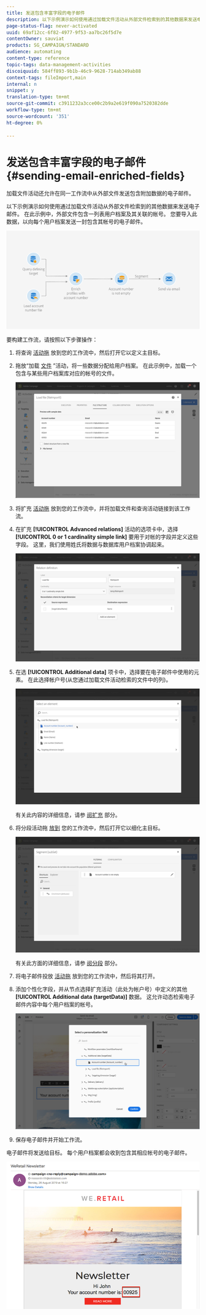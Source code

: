 ```yaml
---
title: 发送包含丰富字段的电子邮件
description: 以下示例演示如何使用通过加载文件活动从外部文件检索到的其他数据来发送电子邮件。
page-status-flag: never-activated
uuid: 69af12cc-6f82-4977-9f53-aa7bc26f5d7e
contentOwner: sauviat
products: SG_CAMPAIGN/STANDARD
audience: automating
content-type: reference
topic-tags: data-management-activities
discoiquuid: 584ff893-9b1b-46c9-9628-714ab349ab88
context-tags: fileImport,main
internal: n
snippet: y
translation-type: tm+mt
source-git-commit: c3911232a3cce00c2b9a2e619f090a7520382dde
workflow-type: tm+mt
source-wordcount: '351'
ht-degree: 0%

---
```



# 发送包含丰富字段的电子邮件 {#sending-email-enriched-fields}

<!--A new example showing how to send an email containing additional data retrieved from a load file activity has been added. [Read more](example-2-email-with-enriched-fields)-->

加载文件活动还允许在同一工作流中从外部文件发送包含附加数据的电子邮件。

以下示例演示如何使用通过加载文件活动从外部文件检索到的其他数据来发送电子邮件。 在此示例中，外部文件包含一列表用户档案及其关联的帐号。 您要导入此数据，以向每个用户档案发送一封包含其帐号的电子邮件。

![](assets/load_file_workflow_ex2.png)

要构建工作流，请按照以下步骤操作：

1. 将查询 [活动拖](../../automating/using/query.md) 放到您的工作流中，然后打开它以定义主目标。

   <!--The Query activity is presented in the [Query](../../automating/using/query.md) section.-->

1. 拖放“加载 [文件](../../automating/using/load-file.md) ”活动，将一些数据分配给用户档案。 在此示例中，加载一个包含与某些用户档案库对应的帐号的文件。

   ![](assets/load_file_activity.png)

1. 将扩充 [活动拖](../../automating/using/enrichment.md) 放到您的工作流中，并将加载文件和查询活动链接到该工作流。

1. 在扩充 **[!UICONTROL Advanced relations]** 活动的选项卡中，选择 **[!UICONTROL 0 or 1 cardinality simple link]** 要用于对帐的字段并定义这些字段。 这里，我们使用姓氏将数据与数据库用户档案协调起来。

   ![](assets/load_file_enrichment_relation.png)

1. 在选 **[!UICONTROL Additional data]** 项卡中，选择要在电子邮件中使用的元素。 在此选择帐户号(从您通过加载文件活动检索的文件中的列)。

   ![](assets/load_file_enrichment_select_element.png)

   <!--![](assets/load_file_enrichment_additional_data.png)-->

   有关此内容的详细信息，请参 [阅扩充](../../automating/using/enrichment.md) 部分。

1. 将分段活动拖 [放到](../../automating/using/segmentation.md) 您的工作流中，然后打开它以细化主目标。

   ![](assets/load_file_segmentation.png)

   有关此方面的详细信息，请参 [阅分段](../../automating/using/segmentation.md) 部分。

1. 将电子邮件投放 [活动拖](../../automating/using/email-delivery.md) 放到您的工作流中，然后将其打开。

   <!--The Email delivery activity is presented in the [Email delivery](../../automating/using/email-delivery.md) section.-->

1. 添加个性化字段，并从节点选择扩充活动（此处为帐户号）中定义的其他 **[!UICONTROL Additional data (targetData)]** 数据。 这允许动态检索电子邮件内容中每个用户档案的帐号。

   ![](assets/load_file_perso_field.png)

1. 保存电子邮件并开始工作流。

电子邮件将发送给目标。 每个用户档案都会收到包含其相应帐号的电子邮件。

![](assets/load_file_email.png)
